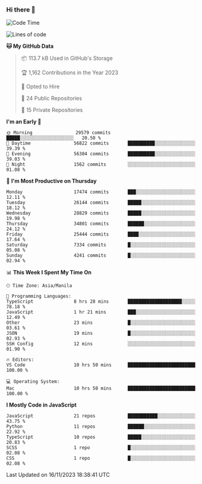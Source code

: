 ### Hi there 👋

<!--START_SECTION:waka-->
![Code Time](http://img.shields.io/badge/Code%20Time-456%20hrs%2030%20mins-blue)

![Lines of code](https://img.shields.io/badge/From%20Hello%20World%20I%27ve%20Written-60.5%20million%20lines%20of%20code-blue)

**🐱 My GitHub Data** 

> 📦 113.7 kB Used in GitHub's Storage 
 > 
> 🏆 1,162 Contributions in the Year 2023
 > 
> 💼 Opted to Hire
 > 
> 📜 24 Public Repositories 
 > 
> 🔑 15 Private Repositories 
 > 
**I'm an Early 🐤** 

```text
🌞 Morning                29579 commits       █████░░░░░░░░░░░░░░░░░░░░   20.50 % 
🌆 Daytime                56822 commits       ██████████░░░░░░░░░░░░░░░   39.39 % 
🌃 Evening                56304 commits       ██████████░░░░░░░░░░░░░░░   39.03 % 
🌙 Night                  1562 commits        ░░░░░░░░░░░░░░░░░░░░░░░░░   01.08 % 
```
📅 **I'm Most Productive on Thursday** 

```text
Monday                   17474 commits       ███░░░░░░░░░░░░░░░░░░░░░░   12.11 % 
Tuesday                  26144 commits       █████░░░░░░░░░░░░░░░░░░░░   18.12 % 
Wednesday                28829 commits       █████░░░░░░░░░░░░░░░░░░░░   19.98 % 
Thursday                 34801 commits       ██████░░░░░░░░░░░░░░░░░░░   24.12 % 
Friday                   25444 commits       ████░░░░░░░░░░░░░░░░░░░░░   17.64 % 
Saturday                 7334 commits        █░░░░░░░░░░░░░░░░░░░░░░░░   05.08 % 
Sunday                   4241 commits        █░░░░░░░░░░░░░░░░░░░░░░░░   02.94 % 
```


📊 **This Week I Spent My Time On** 

```text
🕑︎ Time Zone: Asia/Manila

💬 Programming Languages: 
TypeScript               8 hrs 28 mins       ████████████████████░░░░░   78.18 % 
JavaScript               1 hr 21 mins        ███░░░░░░░░░░░░░░░░░░░░░░   12.49 % 
Other                    23 mins             █░░░░░░░░░░░░░░░░░░░░░░░░   03.61 % 
JSON                     19 mins             █░░░░░░░░░░░░░░░░░░░░░░░░   02.93 % 
SSH Config               12 mins             ░░░░░░░░░░░░░░░░░░░░░░░░░   01.90 % 

🔥 Editors: 
VS Code                  10 hrs 50 mins      █████████████████████████   100.00 % 

💻 Operating System: 
Mac                      10 hrs 50 mins      █████████████████████████   100.00 % 
```

**I Mostly Code in JavaScript** 

```text
JavaScript               21 repos            ███████████░░░░░░░░░░░░░░   43.75 % 
Python                   11 repos            ██████░░░░░░░░░░░░░░░░░░░   22.92 % 
TypeScript               10 repos            █████░░░░░░░░░░░░░░░░░░░░   20.83 % 
SCSS                     1 repo              █░░░░░░░░░░░░░░░░░░░░░░░░   02.08 % 
CSS                      1 repo              █░░░░░░░░░░░░░░░░░░░░░░░░   02.08 % 
```




 Last Updated on 16/11/2023 18:38:41 UTC
<!--END_SECTION:waka-->
